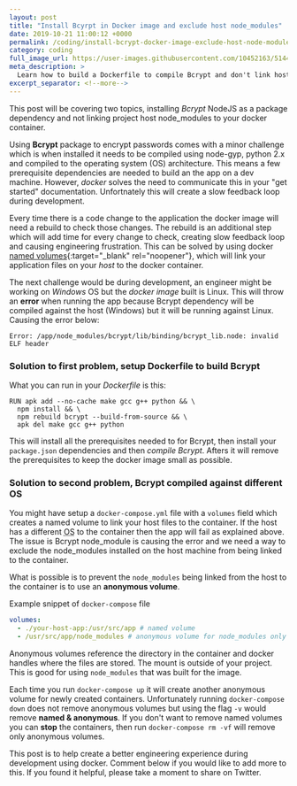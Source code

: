 ```yaml
---
layout: post
title: "Install Bcyrpt in Docker image and exclude host node_modules"
date: 2019-10-21 11:00:12 +0000
permalink: /coding/install-bcrypt-docker-image-exclude-host-node-modules
category: coding
full_image_url: https://user-images.githubusercontent.com/10452163/51446144-cc3b6f80-1d05-11e9-87fa-96622a25eedc.gif
meta_description: >
  Learn how to build a Dockerfile to compile Bcrypt and don't link host node_modules with docker-compose
excerpt_separator: <!--more-->
---
```


This post will be covering two topics, installing _Bcrypt_ NodeJS as a package dependency and not linking project host node_modules to your docker container.

Using **Bcrypt** package to encrypt passwords comes with a minor challenge which is when installed it needs to be compiled using node-gyp, python 2.x and compiled to the operating system (OS) architecture. This means a few prerequisite dependencies are needed to build an the app on a dev machine. However, _docker_ solves the need to communicate this in your "get started" documentation. Unfortnately this will create a slow feedback loop during development.

<!--more-->

Every time there is a code change to the application the docker image will need a rebuild to check those changes. The rebuild is an additional step which will add time for every change to check, creating slow feedback loop and causing engineering frustration. This can be solved by using docker [named volumes](https://success.docker.com/article/different-types-of-volumes){:target="\_blank" rel="noopener"}, which will link your application files on your _host_ to the docker container.

The next challenge would be during development, an engineer might be working on _Windows_ OS but the _docker image_ built is Linux. This will throw an **error** when running the app because Bcrypt dependency will be compiled against the host (Windows) but it will be running against Linux. Causing the error below:

```
Error: /app/node_modules/bcrypt/lib/binding/bcrypt_lib.node: invalid ELF header
```

### Solution to first problem, setup Dockerfile to build Bcrypt

What you can run in your _Dockerfile_ is this:

```docker
RUN apk add --no-cache make gcc g++ python && \
  npm install && \
  npm rebuild bcrypt --build-from-source && \
  apk del make gcc g++ python
```

This will install all the prerequisites needed to for Bcrypt, then install your `package.json` dependencies and then _compile Bcrypt_. Afters it will remove the prerequisites to keep the docker image small as possible.

### Solution to second problem, Bcrypt compiled against different OS

You might have setup a `docker-compose.yml` file with a `volumes` field which creates a named volume to link your host files to the container. If the host has a different <abbr title="Operating System">OS</abbr> to the container then the app will fail as explained above. The issue is Bcrypt node_module is causing the error and we need a way to exclude the node_modules installed on the host machine from being linked to the container.

What is possible is to prevent the `node_modules` being linked from the host to the container is to use an **anonymous volume**.

Example snippet of `docker-compose` file

```yml
volumes:
  - ./your-host-app:/usr/src/app # named volume
  - /usr/src/app/node_modules # anonymous volume for node_modules only
```

Anonymous volumes reference the directory in the container and docker handles where the files are stored. The mount is outside of your project. This is good for using `node_modules` that was built for the image.

Each time you run `docker-compose up` it will create another anonymous volume for newly created containers. Unfortunately running `docker-compose down` does not remove anonymous volumes but using the flag `-v` would remove **named & anonymous**. If you don't want to remove named volumes you can **stop** the containers, then run `docker-compose rm -vf` will remove only anonymous volumes.

This post is to help create a better engineering experience during development using docker. Comment below if you would like to add more to this. If you found it helpful, please take a moment to share on Twitter.
